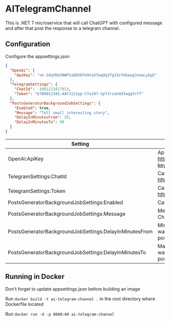 # AITelegramChannel
This is .NET 7 microservice that will call ChatGPT with configured message and after that post the response to a telegram channel.

## Configuration
Configure the appsettings.json
```json
{
  "OpenAi": {
    "ApiKey": "sk-2dqYDm3NWP2aEDSEFe9ta5Twqdq3fg33sfdGewgJnowLyhpE"
  },
  "TelegramSettings": {
    "ChatId": -1001223417913,
    "Token": "6789012345:AAF3123yp-CYoJ47-SpTJrzaXdd3aqqYrff"
  },
  "PostsGeneratorBackgroundJobSettings": {
    "Enabled": true,
    "Message": "Tell small interesting story",
    "DelayInMinutesFrom": 20,
    "DelayInMinutesTo": 90
  }
}
```

Setting  | Definition
------------- | -------------
OpenAi:ApiKey | ApiKey that needs to be generated here: https://platform.openai.com/account/api-keys
TelegramSettings:ChatId | Can be extracted using https://t.me/JsonDumpBot
TelegramSettings:Token | Can be extracted using https://t.me/BotFather
PostsGeneratorBackgroundJobSettings:Enabled | Can enable/disable posts generation
PostsGeneratorBackgroundJobSettings:Message | Message that will be passed to the ChatGPT
PostsGeneratorBackgroundJobSettings:DelayInMinutesFrom | Minumum delay in minutes that job will wait after posting before creating a new post
PostsGeneratorBackgroundJobSettings:DelayInMinutesTo | Maximum delay in minutes that job will wait after posting before creating a new post

## Running in Docker
Don't forget to update appsettings.json before building an image

Run `docker build -t ai-telegram-channel .` in the root directory where Dockerfile located

Run `docker run -d -p 8080:80 ai-telegram-channel`
